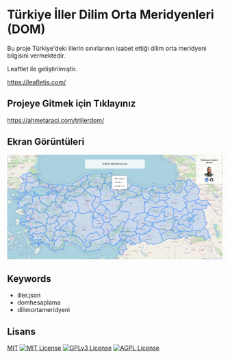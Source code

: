 # Türkiye İller Dilim Orta Meridyenleri (DOM)

Bu proje Türkiye'deki illerin sınırlarının isabet ettiği dilim orta meridyeni bilgisini vermektedir.

Leaftlet ile geliştirilmiştir.

https://leafletjs.com/

## Projeye Gitmek için Tıklayınız

https://ahmetaraci.com/trillerdom/

## Ekran Görüntüleri

![Uygulama Ekran Görüntüsü](/proje_thumbnail.png)

## Keywords

- iller.json
- domhesaplama
- dilimortameridyeni

## Lisans

[MIT](https://choosealicense.com/licenses/mit/)
[![MIT License](https://img.shields.io/badge/License-MIT-green.svg)](https://choosealicense.com/licenses/mit/)
[![GPLv3 License](https://img.shields.io/badge/License-GPL%20v3-yellow.svg)](https://opensource.org/licenses/)
[![AGPL License](https://img.shields.io/badge/license-AGPL-blue.svg)](http://www.gnu.org/licenses/agpl-3.0)
